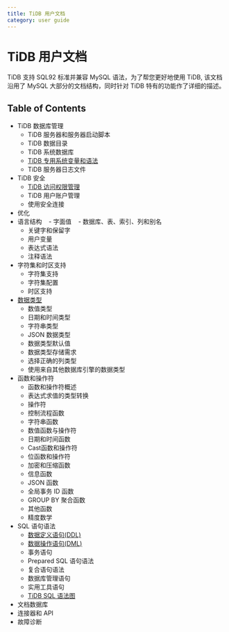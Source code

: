 ```yaml
---
title: TiDB 用户文档
category: user guide
---
```


# TiDB 用户文档

TiDB 支持 SQL92 标准并兼容 MySQL 语法，为了帮您更好地使用 TiDB, 该文档沿用了 MySQL 大部分的文档结构，同时针对 TiDB 特有的功能作了详细的描述。

## Table of Contents

+ TiDB 数据库管理
	- TiDB 服务器和服务器启动脚本
	- TiDB 数据目录
	- TiDB 系统数据库
	- [TiDB 专用系统变量和语法](tidb-specific.md)
	- TiDB 服务器日志文件
+ TiDB 安全
	- [TiDB 访问权限管理](privilege/README.md)
	- TiDB 用户账户管理
	- 使用安全连接
+ 优化
+ 语言结构
    - 字面值
    - 数据库、表、索引、列和别名
    - 关键字和保留字
    - 用户变量
    - 表达式语法
    - 注释语法
+ 字符集和时区支持
	- 字符集支持
	- 字符集配置
	- 时区支持
+ [数据类型](data-type/README.md)
	- 数值类型
	- 日期和时间类型
	- 字符串类型
	- JSON 数据类型
	- 数据类型默认值
	- 数据类型存储需求
	- 选择正确的列类型
	- 使用来自其他数据库引擎的数据类型
+ 函数和操作符
	- 函数和操作符概述
	- 表达式求值的类型转换
	- 操作符
	- 控制流程函数
	- 字符串函数
	- 数值函数与操作符
	- 日期和时间函数
	- Cast函数和操作符
	- 位函数和操作符
	- 加密和压缩函数
	- 信息函数
	- JSON 函数
	- 全局事务 ID 函数
	- GROUP BY 聚合函数
	- 其他函数
	- 精度数学
+ SQL 语句语法
	- [数据定义语句(DDL)](ddl/README.md)
	- [数据操作语句(DML)](dml/README.md)
	- 事务语句
	- Prepared SQL 语句语法
	- 复合语句语法
	- 数据库管理语句
	- 实用工具语句
	- [TiDB SQL 语法图](https://pingcap.github.io/sqlgram/)
+ 文档数据库
+ 连接器和 API
+ 故障诊断
